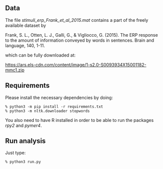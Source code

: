 ## Data

The file _stimuli_erp_Frank_et_al_2015.mat_ contains a part of the freely available dataset by

Frank, S. L., Otten, L. J., Galli, G., & Vigliocco, G. (2015).
The ERP response to the amount of information conveyed by words in sentences.
Brain and language, 140, 1-11.

which can be fully downloaded at:

https://ars.els-cdn.com/content/image/1-s2.0-S0093934X15001182-mmc1.zip

## Requirements

Please install the necessary dependencies by doing:
```
% python3 -m pip install -r requirements.txt  
% python3 -m nltk.downloader stopwords
```
You also need to have R installed in order to be able to run the packages _rpy2_ and _pymer4_.

## Run analysis

Just type:
```
% python3 run.py
```
